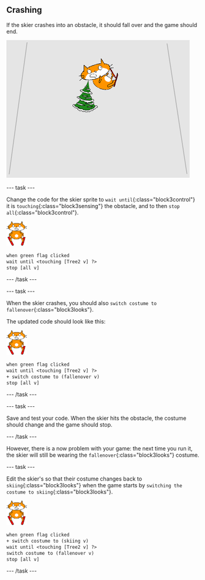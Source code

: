 ## Crashing

If the skier crashes into an obstacle, it should fall over and the game should end.

![skier crashed](images/skier_crash.png)

--- task ---

Change the code for the skier sprite to `wait until`{:class="block3control"} it is `touching`{:class="block3sensing"} the obstacle, and to then `stop all`{:class="block3control"}.

![skier sprite](images/skier_sprite_small.png)

```blocks3
when green flag clicked
wait until <touching [Tree2 v] ?>
stop [all v]
```

--- /task ---

--- task ---

When the skier crashes, you should also `switch costume to fallenover`{:class="block3looks"}.

The updated code should look like this:

![skier sprite](images/skier_sprite_small.png)

```blocks3
when green flag clicked
wait until <touching [Tree2 v] ?>
+ switch costume to (fallenover v)
stop [all v]
```
--- /task ---

--- task ---

Save and test your code. When the skier hits the obstacle, the costume should change and the game should stop. 

--- /task ---

However, there is a now problem with your game: the next time you run it, the skier will still be wearing the `fallenover`{:class="block3looks"} costume.

--- task ---

Edit the skier's so that their costume changes back to `skiing`{:class="block3looks"} when the game starts by `switching the costume to skiing`{:class="block3looks"}.

![skier sprite](images/skier_sprite_small.png)

```blocks3
when green flag clicked
+ switch costume to (skiing v)
wait until <touching [Tree2 v] ?>
switch costume to (fallenover v)
stop [all v]
```
--- /task ---